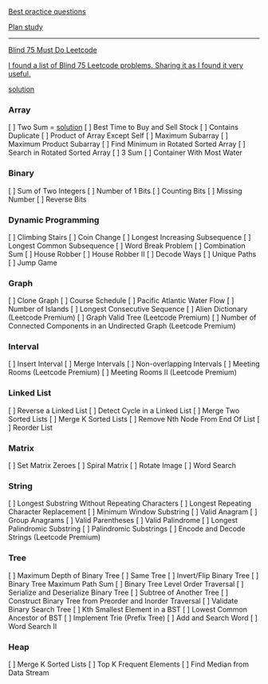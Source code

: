 

[Best practice questions](https://www.techinterviewhandbook.org/best-practice-questions/)

[Plan study](https://www.techinterviewhandbook.org/coding-interview-study-plan/)


-------

[Blind 75 Must Do Leetcode](https://leetcode.com/list/xi4ci4ig/)  

[I found a list of Blind 75 Leetcode problems. Sharing it as I found it very useful.](https://leetcode.com/discuss/general-discussion/460599/blind-75-leetcode-questions)

[solution](/bin/algoritm_yandex/middle_element.c)

### Array
[ ] Two Sum = [solution]()
[ ] Best Time to Buy and Sell Stock
[ ] Contains Duplicate
[ ] Product of Array Except Self
[ ] Maximum Subarray
[ ] Maximum Product Subarray
[ ] Find Minimum in Rotated Sorted Array
[ ] Search in Rotated Sorted Array
[ ] 3 Sum
[ ] Container With Most Water
### Binary
[ ] Sum of Two Integers
[ ] Number of 1 Bits
[ ] Counting Bits
[ ] Missing Number
[ ] Reverse Bits
### Dynamic Programming
[ ] Climbing Stairs
[ ] Coin Change
[ ] Longest Increasing Subsequence
[ ] Longest Common Subsequence
[ ] Word Break Problem
[ ] Combination Sum
[ ] House Robber
[ ] House Robber II
[ ] Decode Ways
[ ] Unique Paths
[ ] Jump Game
### Graph
[ ] Clone Graph
[ ] Course Schedule
[ ] Pacific Atlantic Water Flow
[ ] Number of Islands
[ ] Longest Consecutive Sequence
[ ] Alien Dictionary (Leetcode Premium)
[ ] Graph Valid Tree (Leetcode Premium)
[ ] Number of Connected Components in an Undirected Graph (Leetcode Premium)
### Interval
[ ] Insert Interval
[ ] Merge Intervals
[ ] Non-overlapping Intervals
[ ] Meeting Rooms (Leetcode Premium)
[ ] Meeting Rooms II (Leetcode Premium)
### Linked List
[ ] Reverse a Linked List
[ ] Detect Cycle in a Linked List
[ ] Merge Two Sorted Lists
[ ] Merge K Sorted Lists
[ ] Remove Nth Node From End Of List
[ ] Reorder List
### Matrix
[ ] Set Matrix Zeroes
[ ] Spiral Matrix
[ ] Rotate Image
[ ] Word Search
### String
[ ] Longest Substring Without Repeating Characters
[ ] Longest Repeating Character Replacement
[ ] Minimum Window Substring
[ ] Valid Anagram
[ ] Group Anagrams
[ ] Valid Parentheses
[ ] Valid Palindrome
[ ] Longest Palindromic Substring
[ ] Palindromic Substrings
[ ] Encode and Decode Strings (Leetcode Premium)
### Tree
[ ] Maximum Depth of Binary Tree
[ ] Same Tree
[ ] Invert/Flip Binary Tree
[ ] Binary Tree Maximum Path Sum
[ ] Binary Tree Level Order Traversal
[ ] Serialize and Deserialize Binary Tree
[ ] Subtree of Another Tree
[ ] Construct Binary Tree from Preorder and Inorder Traversal
[ ] Validate Binary Search Tree
[ ] Kth Smallest Element in a BST
[ ] Lowest Common Ancestor of BST
[ ] Implement Trie (Prefix Tree)
[ ] Add and Search Word
[ ] Word Search II 
### Heap
[ ] Merge K Sorted Lists
[ ] Top K Frequent Elements
[ ] Find Median from Data Stream

